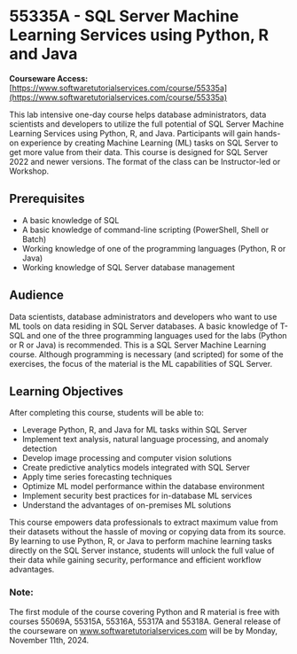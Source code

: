 # 55335A - SQL Server Machine Learning Services using Python, R and Java

**Courseware Access:** [https://www.softwaretutorialservices.com/course/55335a](https://www.softwaretutorialservices.com/course/55335a)

This lab intensive one-day course helps database administrators, data scientists and developers to utilize the full potential of SQL Server Machine Learning Services using Python, R, and Java. Participants will gain hands-on experience by creating Machine Learning (ML) tasks on SQL Server to get more value from their data.  This course is designed for SQL Server 2022 and newer versions.  The format of the class can be Instructor-led or Workshop.

## Prerequisites
- A basic knowledge of SQL
- A basic knowledge of command-line scripting (PowerShell, Shell or Batch)
- Working knowledge of one of the programming languages (Python, R or Java)
- Working knowledge of SQL Server database management

## Audience
Data scientists, database administrators and developers who want to use ML tools on data residing in SQL Server databases.  A basic knowledge of T-SQL and one of the three programming languages used for the labs (Python or R or Java) is recommended.  This is a SQL Server Machine Learning course.  Although programming is necessary (and scripted) for some of the exercises, the focus of the material is the ML capabilities of SQL Server.

## Learning Objectives
After completing this course, students will be able to:

- Leverage Python, R, and Java for ML tasks within SQL Server
- Implement text analysis, natural language processing, and anomaly detection
- Develop image processing and computer vision solutions
- Create predictive analytics models integrated with SQL Server
- Apply time series forecasting techniques
- Optimize ML model performance within the database environment
- Implement security best practices for in-database ML services
- Understand the advantages of on-premises ML solutions

This course empowers data professionals to extract maximum value from their datasets without the hassle of moving or copying data from its source. By learning to use Python, R, or Java to perform machine learning tasks directly on the SQL Server instance, students will unlock the full value of their data while gaining security, performance and efficient workflow advantages.



### Note: 
The first module of the course covering Python and R material is free with courses 55069A, 55315A, 55316A, 55317A and 55318A.
General release of the courseware on www.softwaretutorialservices.com will be by Monday, November 11th, 2024.
